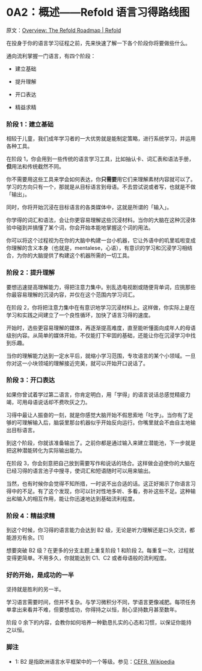 # 0A2：概述——Refold 语言习得路线图

原文：[Overview: The Refold Roadmap | Refold](https://refold.la/roadmap/stage-0/a/roadmap-overview)

在投身于你的语言学习征程之前，先来快速了解一下各个阶段你将要做些什么。

通向流利掌握一门语言，有四个阶段：

- 建立基础

- 提升理解

- 开口表达

- 精益求精

### 阶段 1：建立基础

相较于儿童，我们成年学习者的一大优势就是能制定策略，进行系统学习，并运用各种工具。

在阶段 1，你会用到一些传统的语言学习工具，比如抽认卡、词汇表和语法手册，**但**用法和传统截然不同。

你不需要用这些工具来学会如何表达，你**只需要**用它们来理解素材内容就可以了。学习的方向只有一个，那就是从目标语言到母语。不去尝试说或者写，也就是不做「输出」。

同时，你将开始沉浸在目标语言的各类媒体中，这就是所谓的「输入」。

你学得的词汇和语法，会让你更容易理解这些沉浸材料。当你的大脑在这种沉浸体验中碰到并搞懂了某个词，你会开始本能地掌握这个词的用法。

你可以将这个过程视为在你的大脑中构建一台小机器，它让外语中的叽里呱啦变成你理解的含义本身（也就是，mentalese，心语），有意识的学习和沉浸学习相结合，为你的大脑提供了构建这个机器所需的一切工具。

### 阶段 2：提升理解

要想迅速提高理解能力，得把注意力集中。别乱选电视剧或随便背单词，应挑那些你最容易理解的沉浸内容，并仅在这个范围内学习词汇。

在阶段 2，你将把注意力集中在有意识地学习沉浸材料上。这样做，你实际上是在学习和实践之间建立了一个良性循环，加快了语言习得的速度。

开始时，选些更容易理解的媒体，再逐渐提高难度，直至能听懂面向成年人的母语级别内容。从简单的媒体开始，不仅能打下牢固的基础，还能让你在沉浸学习中找到乐趣。

当你的理解能力达到一定水平后，就缩小学习范围，专攻语言的某个小领域。一旦你对这一小块领域的理解接近完美，就可以开始开口说话了。

### 阶段 3：开口表达

如果你曾试着学过第二语言，你肯定明白，用「学得」的语言说话总感觉精疲力竭，可用母语说话却不费吹灰之力。

习得中最让人振奋的一刻，就是你感觉大脑开始不假思索地「吐字」。当你有了足够的可理解输入后，脑袋里那台机器似乎开始反向运行。你嘴里就会不由自主地输出目标语言。

到这个阶段，你就该准备输出了。之前你都是通过输入来建立潜能池，下一步就是把这种潜能转化为实际输出能力。

在阶段 3，你会刻意把自己放到需要写作和说话的场合。这样做会迫使你的大脑在已经习得的语言池子中搜寻，使词汇和短语随时可以用来输出。

当然，也有时候你会觉得不知所措，一时说不出合适的话。这正好揭示了你语言习得中的不足。有了这个发现，你可以针对性地多听、多看，弥补这些不足。这种输出和输入的相互作用，能让你迅速地达到基础流利程度。

### 阶段 4：精益求精

到这个时候，你习得的语言能力会达到 B2 级，无论是听力理解还是口头交流，都能游刃有余。[1]

想要突破 B2 级？在更多的分支主题上重复阶段 1 和阶段 2。每重复一次，过程就变得更简单。不用多久，你就能达到 C1、C2 或者母语般的流利程度。

### 好的开始，是成功的一半

坚持就是胜利的另一半。

学习语言需要时间，但并不复杂。与学习微积分不同，学语言更像减肥。每项任务单拿出来看并不难，但要想成功，你得持之以恒，耐心坚持数月甚至数年。

阶段 0 余下的内容，会教你如何培养一种勤恳扎实的心态和习惯，以保证你能持之以恒。

### 脚注

- 1: B2 是指欧洲语言水平框架中的一个等级。参见：[CEFR, Wikipedia](https://en.wikipedia.org/wiki/Common_European_Framework_of_Reference_for_Languages#Common_reference_levels)